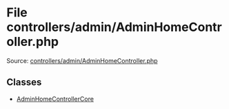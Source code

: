 File controllers/admin/AdminHomeController.php
=========

Source: [controllers/admin/AdminHomeController.php](https://github.com/PrestaShop/PrestaShop/blob/1.5.0.13/controllers/admin/AdminHomeController.php)


Classes
-------

* [AdminHomeControllerCore](class.AdminHomeControllerCore.md)

